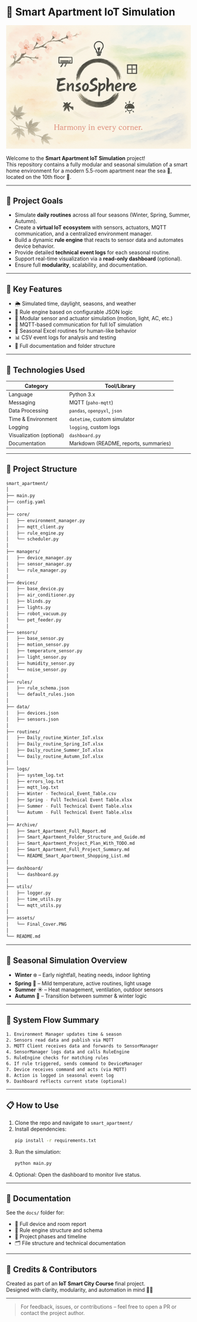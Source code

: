 # 🏡 Smart Apartment IoT Simulation

![Smart Apartment Cover](assets/Final_Cover.PNG)

Welcome to the **Smart Apartment IoT Simulation** project!  
This repository contains a fully modular and seasonal simulation of a smart home environment for a modern 5.5-room apartment near the sea 🌊, located on the 10th floor 🏢.

---

## 🎯 Project Goals

- Simulate **daily routines** across all four seasons (Winter, Spring, Summer, Autumn).
- Create a **virtual IoT ecosystem** with sensors, actuators, MQTT communication, and a centralized environment manager.
- Build a dynamic **rule engine** that reacts to sensor data and automates device behavior.
- Provide detailed **technical event logs** for each seasonal routine.
- Support real-time visualization via a **read-only dashboard** (optional).
- Ensure full **modularity**, scalability, and documentation.

---

## 🧠 Key Features

- 🌦️ Simulated time, daylight, seasons, and weather
- 🧩 Rule engine based on configurable JSON logic
- 🔧 Modular sensor and actuator simulation (motion, light, AC, etc.)
- 🔗 MQTT-based communication for full IoT simulation
- 📆 Seasonal Excel routines for human-like behavior
- 📊 CSV event logs for analysis and testing
- 📁 Full documentation and folder structure

---

## 🧰 Technologies Used

| Category | Tool/Library |
|----------|--------------|
| Language | Python 3.x |
| Messaging | MQTT (`paho-mqtt`) |
| Data Processing | `pandas`, `openpyxl`, `json` |
| Time & Environment | `datetime`, custom simulator |
| Logging | `logging`, custom logs |
| Visualization (optional) | `dashboard.py` |
| Documentation | Markdown (README, reports, summaries) |

---

## 📂 Project Structure

```bash
smart_apartment/
│
├── main.py
├── config.yaml
│
├── core/
│   ├── environment_manager.py
│   ├── mqtt_client.py
│   ├── rule_engine.py
│   └── scheduler.py
│
├── managers/
│   ├── device_manager.py
│   ├── sensor_manager.py
│   └── rule_manager.py
│
├── devices/
│   ├── base_device.py
│   ├── air_conditioner.py
│   ├── blinds.py
│   ├── lights.py
│   ├── robot_vacuum.py
│   └── pet_feeder.py
│
├── sensors/
│   ├── base_sensor.py
│   ├── motion_sensor.py
│   ├── temperature_sensor.py
│   ├── light_sensor.py
│   ├── humidity_sensor.py
│   └── noise_sensor.py
│
├── rules/
│   ├── rule_schema.json
│   └── default_rules.json
│
├── data/
│   ├── devices.json
│   ├── sensors.json
│
├── routines/
│   ├── Daily_routine_Winter_IoT.xlsx
│   ├── Daily_routine_Spring_IoT.xlsx
│   ├── Daily_routine_Summer_IoT.xlsx
│   └── Daily_routine_Autumn_IoT.xlsx
│
├── logs/
│   ├── system_log.txt
│   ├── errors_log.txt
│   ├── mqtt_log.txt
│   ├── Winter - Technical_Event_Table.csv
│   ├── Spring - Full Technical Event Table.xlsx
│   ├── Summer - Full Technical Event Table.xlsx
│   └── Autumn - Full Technical Event Table.xlsx
│
├── Archive/
│   ├── Smart_Apartment_Full_Report.md
│   ├── Smart_Apartment_Folder_Structure_and_Guide.md
│   ├── Smart_Apartment_Project_Plan_With_TODO.md
│   ├── Smart_Apartment_Full_Project_Summary.md
│   └── README_Smart_Apartment_Shopping_List.md
│
├── dashboard/
│   └── dashboard.py
│
├── utils/
│   ├── logger.py
│   ├── time_utils.py
│   └── mqtt_utils.py
│
├── assets/
│   └── Final_Cover.PNG
│
└── README.md
```

---

## 📅 Seasonal Simulation Overview

- **Winter** ❄️ – Early nightfall, heating needs, indoor lighting
- **Spring** 🌼 – Mild temperature, active routines, light usage
- **Summer** ☀️ – Heat management, ventilation, outdoor sensors
- **Autumn** 🍂 – Transition between summer & winter logic

---

## 🔁 System Flow Summary

```text
1. Environment Manager updates time & season
2. Sensors read data and publish via MQTT
3. MQTT Client receives data and forwards to SensorManager
4. SensorManager logs data and calls RuleEngine
5. RuleEngine checks for matching rules
6. If rule triggered, sends command to DeviceManager
7. Device receives command and acts (via MQTT)
8. Action is logged in seasonal event log
9. Dashboard reflects current state (optional)
```

---

## 📋 How to Use

1. Clone the repo and navigate to `smart_apartment/`
2. Install dependencies:
    ```bash
    pip install -r requirements.txt
    ```
3. Run the simulation:
    ```bash
    python main.py
    ```
4. Optional: Open the dashboard to monitor live status.

---

## 📘 Documentation

See the `docs/` folder for:
- 📖 Full device and room report
- 🧩 Rule engine structure and schema
- 📆 Project phases and timeline
- 🗂️ File structure and technical documentation

---

## 🚀 Credits & Contributors

Created as part of an **IoT Smart City Course** final project.  
Designed with clarity, modularity, and automation in mind 🧠💡

---

> For feedback, issues, or contributions – feel free to open a PR or contact the project author.